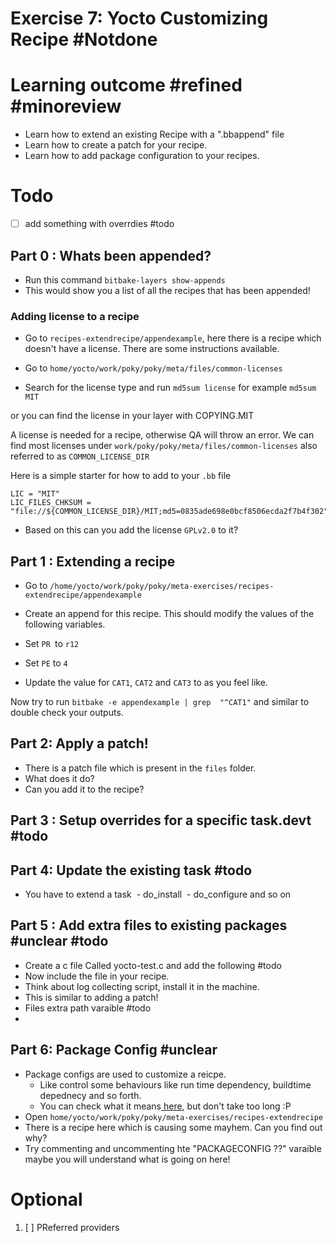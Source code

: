# Exercise 7: Yocto Customizing Recipe #Notdone 

# Learning outcome #refined #minoreview

* Learn how to extend an existing Recipe with a ".bbappend" file
* Learn how to create a patch for your recipe.
* Learn how to add package configuration to your recipes.
# Todo


- [ ]  add something with overrdies #todo 


## Part 0 : Whats been appended?
 - Run this command `bitbake-layers show-appends`
 - This would show you a list of all the recipes that has been appended!

### Adding license to a recipe
* Go to `recipes-extendrecipe/appendexample`, here there is a recipe which doesn't have a license. There are some instructions available.
  
* Go to `home/yocto/work/poky/poky/meta/files/common-licenses`
* Search for the license type and run `md5sum license` for example `md5sum MIT`

or you can find the license in your layer with COPYING.MIT

A license is needed for a recipe, otherwise QA will throw an error.
We can find most licenses under `work/poky/poky/meta/files/common-licenses` also referred to as `COMMON_LICENSE_DIR`


Here is a simple starter for how to add to your `.bb` file
```
LIC = "MIT"
LIC_FILES_CHKSUM = "file://${COMMON_LICENSE_DIR}/MIT;md5=0835ade698e0bcf8506ecda2f7b4f302"
```

- Based on this can you add the license `GPLv2.0` to it? 
## Part 1 : Extending a recipe

* Go to `/home/yocto/work/poky/poky/meta-exercises/recipes-extendrecipe/appendexample`
* Create an append for this recipe. This should modify the values of the following variables.

* Set `PR `to `r12`
* Set `PE` to `4`
* Update the value for `CAT1`, `CAT2` and `CAT3` to as you feel like.

Now try to run `bitbake -e appendexample | grep  "^CAT1"` and similar to double check your outputs.

## Part 2: Apply a patch!
* There is a patch file which is present in the `files` folder. 
* What does it do?
* Can you add it to the recipe?

## Part 3 : Setup overrides for a specific task.devt #todo 

## Part 4: Update the existing task  #todo 
* You have to extend a task
 - do_install
 - do_configure and so on

## Part 5 : Add extra files to existing packages #unclear #todo
* Create a c file Called yocto-test.c and add  the following #todo 
* Now include the file in your recipe. 
* Think about log collecting script, install it in the machine. 
* This is similar to adding a patch!
* Files extra path varaible #todo
* 


## Part 6: Package Config #unclear 

 * Package configs are used to customize a reicpe.
	 * Like control some behaviours like run time dependency, buildtime depednecy and so forth.
	 * You can check what it means[ here](https://docs.yoctoproject.org/ref-manual/variables.html#term-PACKAGECONFIG), but don't take too long :P
 * Open `home/yocto/work/poky/poky/meta-exercises/recipes-extendrecipe`
 * There is a recipe here which is causing some mayhem. Can you find out why?
 * Try commenting and uncommenting hte "PACKAGECONFIG ??" varaible maybe you will understand what is going on here!
 



# Optional 

1. [ ] PReferred providers